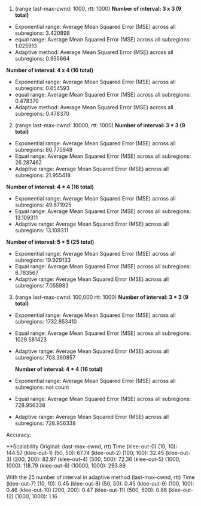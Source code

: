 1. (range last-max-cwnd: 1000, rtt: 1000)
   **Number of interval: 3 x 3 (9 total)**

- Exponential range: Average Mean Squared Error (MSE) across all subregions: 3.420898
- equal range: Average Mean Squared Error (MSE) across all subregions: 1.025913
- Adaptive method: Average Mean Squared Error (MSE) across all subregions: 0.955664

**Number of interval: 4 x 4 (16 total)**

- Exponential range: Average Mean Squared Error (MSE) across all subregions: 0.654593
- equal range: Average Mean Squared Error (MSE) across all subregions: 0.478370
- Adaptive method: Average Mean Squared Error (MSE) across all subregions: 0.478370

2. (range last-max-cwnd: 10000, rtt: 1000)
   **Number of interval: 3 \* 3 (9 total)**

- Exponential range: Average Mean Squared Error (MSE) across all subregions: 80.775948
- Equal range: Average Mean Squared Error (MSE) across all subregions: 26.287462
- Adaptive range: Average Mean Squared Error (MSE) across all subregions: 21.955418

**Number of interval: 4 \* 4 (16 total)**

- Exponential range: Average Mean Squared Error (MSE) across all subregions: 49.671925
- Equal range: Average Mean Squared Error (MSE) across all subregions: 13.109311
- Adaptive range: Average Mean Squared Error (MSE) across all subregions: 13.109311

**Number of interval: 5 \* 5 (25 total)**

- Exponential range: Average Mean Squared Error (MSE) across all subregions: 19.929133
- Equal range: Average Mean Squared Error (MSE) across all subregions: 8.783567
- Adaptive range: Average Mean Squared Error (MSE) across all subregions: 7.055983

3.  (range last-max-cwnd: 100,000 rtt: 1000)
    **Number of interval: 3 \* 3 (9 total)**

- Exponential range: Average Mean Squared Error (MSE) across all subregions: 1732.853410
- Equal range: Average Mean Squared Error (MSE) across all subregions: 1029.581423
- Adaptive range: Average Mean Squared Error (MSE) across all subregions: 703.360857

  **Number of interval: 4 \* 4 (16 total)**

- Exponential range: Average Mean Squared Error (MSE) across all subregions: not count
- Equal range: Average Mean Squared Error (MSE) across all subregions: 728.956338
- Adaptive range: Average Mean Squared Error (MSE) across all subregions: 728.956338

Accuracy:

\*\*Scalability
Original:
(last-max-cwnd, rtt) Time
(klee-out-0) (10, 10): 144.57
(klee-out-1) (50, 50): 67.74
(klee-out-2) (100, 100): 32.45
(klee-out-3) (200, 200): 82.97
(klee-out-4) (500, 500): 72.36
(klee-out-5) (1000, 1000): 118.79
(klee-out-6) (10000, 1000): 293.89

With the 25 number of interval in adaptive method
(last-max-cwnd, rtt) Time
(klee-out-7) (10, 10): 0.45
(klee-out-8) (50, 50): 0.45
(klee-out-9) (100, 100): 0.46
(klee-out-10) (200, 200): 0.47
(klee-out-11) (500, 500): 0.86
(klee-out-12) (1000, 1000): 1.16

